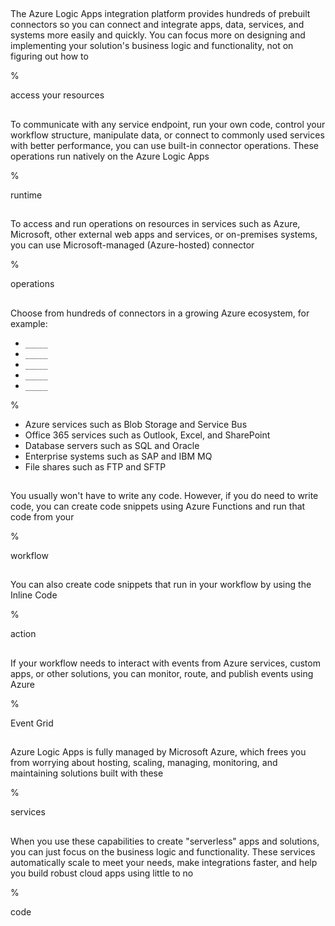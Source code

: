 ##

The Azure Logic Apps integration platform provides hundreds of prebuilt connectors so you can connect and integrate apps, data, services, and systems more easily and quickly. You can focus more on designing and implementing your solution's business logic and functionality, not on figuring out how to

%

access your resources

##

To communicate with any service endpoint, run your own code, control your workflow structure, manipulate data, or connect to commonly used services with better performance, you can use built-in connector operations. These operations run natively on the Azure Logic Apps

%

runtime

##

To access and run operations on resources in services such as Azure, Microsoft, other external web apps and services, or on-premises systems, you can use Microsoft-managed (Azure-hosted) connector

%

operations

##

Choose from hundreds of connectors in a growing Azure ecosystem, for example:

- `_____`
- `_____`
- `_____`
- `_____`
- `_____`

%

- Azure services such as Blob Storage and Service Bus
- Office 365 services such as Outlook, Excel, and SharePoint
- Database servers such as SQL and Oracle
- Enterprise systems such as SAP and IBM MQ
- File shares such as FTP and SFTP

##

You usually won't have to write any code. However, if you do need to write code, you can create code snippets using Azure Functions and run that code from your

%

workflow

##

You can also create code snippets that run in your workflow by using the Inline Code

%

action

##

If your workflow needs to interact with events from Azure services, custom apps, or other solutions, you can monitor, route, and publish events using Azure

%

Event Grid

##

Azure Logic Apps is fully managed by Microsoft Azure, which frees you from worrying about hosting, scaling, managing, monitoring, and maintaining solutions built with these

%

services

##

When you use these capabilities to create "serverless" apps and solutions, you can just focus on the business logic and functionality. These services automatically scale to meet your needs, make integrations faster, and help you build robust cloud apps using little to no

%

code
